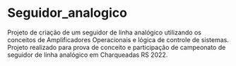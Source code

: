# Seguidor_analogico
Projeto de criação de um seguidor de linha analógico utilizando os conceitos de Amplificadores Operacionais e lógica de controle de sistemas.
Projeto realizado para prova de conceito e participação de campeonato de seguidor de linha analógico em Charqueadas RS 2022.
